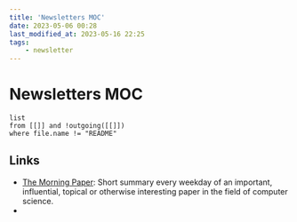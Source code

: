 ```yaml
---
title: 'Newsletters MOC'
date: 2023-05-06 00:28
last_modified_at: 2023-05-16 22:25
tags:
    - newsletter
---
```


# Newsletters MOC

```dataview
list
from [[]] and !outgoing([[]])
where file.name != "README"
```

## Links

-   [The Morning Paper](https://blog.acolyer.org/): Short summary every weekday of an important, influential, topical or otherwise interesting paper in the field of computer science.
-
